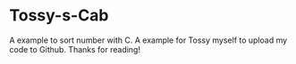 # Tossy-s-Cab
A example to sort number with C. 
A example for Tossy myself to upload my code to Github.
Thanks for reading!
